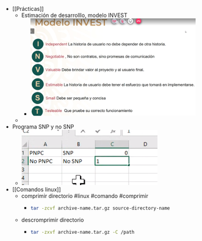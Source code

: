 - [[Prácticas]]
	- Estimación de desarrolllo, modelo INVEST
		- ![image.png](../assets/image_1645642770296_0.png)
	-
- Programa SNP y no SNP
	- ![image.png](../assets/image_1645644782835_0.png)
- [[Comandos linux]]
	- comprimir directorio #linux #comando #comprimir
		- ``` sh
		  tar -zcvf archive-name.tar.gz source-directory-name
		  ```
	- descromprimir directorio
		- ``` sh
		  tar -zxvf archive-name.tar.gz -C /path
		  
		  ```